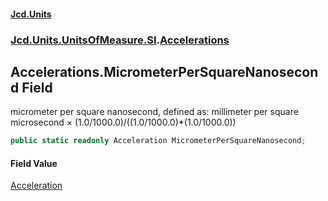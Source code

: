 #### [Jcd.Units](index.md 'index')
### [Jcd.Units.UnitsOfMeasure.SI](Jcd.Units.UnitsOfMeasure.SI.md 'Jcd.Units.UnitsOfMeasure.SI').[Accelerations](Accelerations.md 'Jcd.Units.UnitsOfMeasure.SI.Accelerations')

## Accelerations.MicrometerPerSquareNanosecond Field

micrometer per square nanosecond, defined as: millimeter per square microsecond × (1.0/1000.0)/((1.0/1000.0)*(1.0/1000.0))

```csharp
public static readonly Acceleration MicrometerPerSquareNanosecond;
```

#### Field Value
[Acceleration](Acceleration.md 'Jcd.Units.UnitTypes.Acceleration')